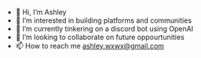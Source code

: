 - 👋 Hi, I’m Ashley
- 👀 I’m interested in building platforms and communities
- 🌱 I’m currently tinkering on a discord bot using OpenAI
- 💞️ I’m looking to collaborate on future oppourtunities
- 📫 How to reach me ashley.wxwx@gmail.com
